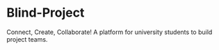 # Blind-Project
Connect, Create, Collaborate! A platform for university students to build project teams.

